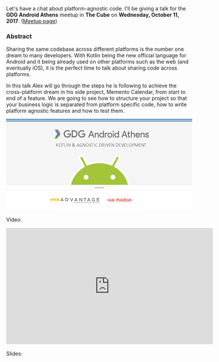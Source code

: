 Let's have a chat about platform-agnostic code. I'll be giving a talk for the **GDG Android Athens** meetup in **The Cube** on **Wednesday, October 11, 2017**. ([Meetup page](https://www.meetup.com/GDG-Android-Athens/events/243355431/))

### Abstract

Sharing the same codebase across different platforms is the number one dream to many developers. With Kotlin being the new official language for Android and it being already used on other platforms such as the web (and eventually iOS), it is the perfect time to talk about sharing code across platforms.

In this talk Alex will go through the steps he is following to achieve the cross-platform dream in his side project, Memento Calendar, from start to end of a feature. We are going to see how to structure your project so that your business logic is separated from platform specific code, how to write platform agnostic features and how to test them.

[![GDG Adroid Athens](https://raw.githubusercontent.com/alexstyl/alexstyl.github.io/master/images/gdg_android_athens_platform_agnostic.png)](https://www.meetup.com/GDG-Android-Athens/events/243355431/)

Video:
<iframe width="560" height="315" src="https://www.youtube.com/embed/X318-L2dYZ8?rel=0&amp;start=282" frameborder="0" allowfullscreen></iframe>

Slides:
<script async class="speakerdeck-embed" data-id="99ab50ccfb17401894b5f7142358d7ec" data-ratio="1.77777777777778" src="//speakerdeck.com/assets/embed.js"></script>
